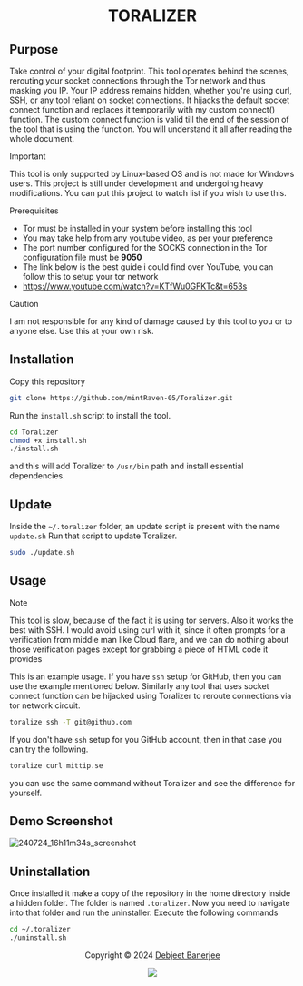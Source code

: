 <h1 align=center> TORALIZER </h1>


## Purpose

Take control of your digital footprint. This tool operates behind the scenes,  rerouting your socket connections through the Tor network and thus masking you IP. Your IP address remains hidden, whether you're using curl, SSH, or any tool reliant on socket connections. It hijacks the default socket connect function and replaces it temporarily with my custom connect() function. The custom connect function is valid till the end of the session of the tool that is using the function. You will understand it all after reading the whole document.

 >[!IMPORTANT]
 >This tool is only supported by Linux-based OS and is not made for Windows users. This project is still under development and undergoing heavy modifications. You can put this project to watch list if you wish to use this.
 >
 >Prerequisites
 > - Tor must be installed in your system before installing this tool
 > - You may take help from any youtube video, as per your preference
 > - The port number configured for the SOCKS connection in the Tor configuration file must be **9050**
 > - The link below is the best guide i could find over YouTube, you can follow this to setup your tor network
 > - https://www.youtube.com/watch?v=KTfWu0GFKTc&t=653s
 
 >[!CAUTION]
 >I am not responsible for any kind of damage caused by this tool to you or to anyone else. Use this at your own risk.

## Installation

Copy this repository

```bash
git clone https://github.com/mintRaven-05/Toralizer.git
```

Run the `install.sh` script to install the tool.

```bash
cd Toralizer
chmod +x install.sh
./install.sh
```

and this will add Toralizer to `/usr/bin` path and install essential dependencies.

## Update

Inside the `~/.toralizer` folder, an update script is present with the name `update.sh`
Run that script to update Toralizer.
```bash
sudo ./update.sh
```

## Usage
>[!NOTE]
>This tool is slow, because of the fact it is using tor servers. Also it works the best with SSH. 
>I would avoid using curl with it, since it often prompts for a verification from middle man like Cloud flare, and we can do nothing about those verification pages except for grabbing a piece of HTML code it provides 

This is an example usage. If you have `ssh` setup for GitHub, then you can use the example mentioned below. Similarly any tool that uses socket connect function can be hijacked using Toralizer to reroute connections via tor network circuit. 

```bash
toralize ssh -T git@github.com
```

If you don't have `ssh` setup for you GitHub account, then in that case you can try the following.

```bash
toralize curl mittip.se 
```

you can use the same command without Toralizer and see the difference for yourself. 
## Demo Screenshot
![240724_16h11m34s_screenshot](https://github.com/user-attachments/assets/bbaa6412-f6ce-4bcf-b360-9a37dca8bfa6)


## Uninstallation

Once installed it make a copy of the repository in the home directory inside a hidden folder. The folder is named `.toralizer`. Now you need to navigate into that folder and run the uninstaller. Execute the following commands

```bash
cd ~/.toralizer
./uninstall.sh
```

<p align="center">Copyright &copy; 2024 <a href="https://github.com/mintRaven-05" target="_blank">Debjeet Banerjee</a>
<p align="center"><a href="https://github.com/mintRaven-05/Toralizer/blob/main/LICENSE"><img src="https://img.shields.io/static/v1.svg?style=for-the-badge&label=License&message=MIT&logoColor=d9e0ee&colorA=363a4f&colorB=b7bdf8"/></a></p>
